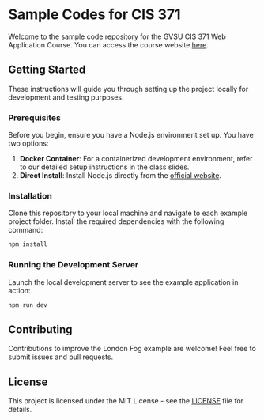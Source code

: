 # Sample Codes for CIS 371

Welcome to the sample code repository for the GVSU CIS 371 Web Application Course. You can access the course website [here](https://gvsu-cis371.github.io/syllabus.html).

## Getting Started

These instructions will guide you through setting up the project locally for development and testing purposes.

### Prerequisites

Before you begin, ensure you have a Node.js environment set up. You have two options:

1. **Docker Container**: For a containerized development environment, refer to our detailed setup instructions in the class slides.
2. **Direct Install**: Install Node.js directly from the [official website](https://nodejs.org/).

### Installation

Clone this repository to your local machine and navigate to each example project folder. Install the required dependencies with the following command:

```bash
npm install
```

### Running the Development Server

Launch the local development server to see the example application in action:

```bash
npm run dev
```

## Contributing

Contributions to improve the London Fog example are welcome! Feel free to submit issues and pull requests.

## License

This project is licensed under the MIT License - see the [LICENSE](LICENSE) file for details.

